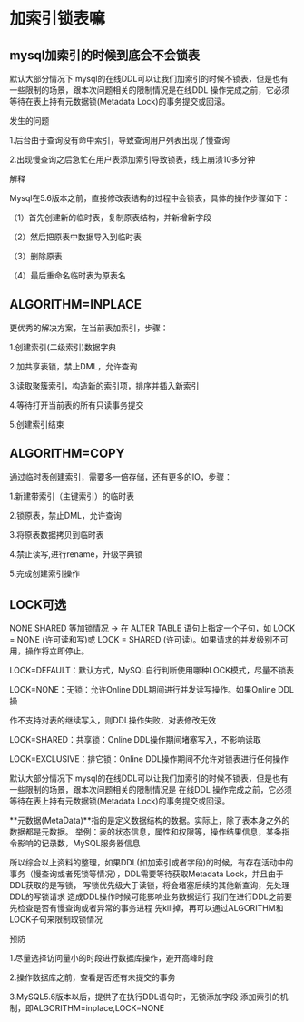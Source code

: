 加索引锁表嘛
===

mysql加索引的时候到底会不会锁表
---

默认大部分情况下 mysql的在线DDL可以让我们加索引的时候不锁表，但是也有一些限制的场景，跟本次问题相关的限制情况是在线DDL 操作完成之前，它必须等待在表上持有元数据锁(Metadata Lock)的事务提交或回滚。

发生的问题

1.后台由于查询没有命中索引，导致查询用户列表出现了慢查询

2.出现慢查询之后急忙在用户表添加索引导致锁表，线上崩溃10多分钟

解释

Mysql在5.6版本之前，直接修改表结构的过程中会锁表，具体的操作步骤如下：

（1）首先创建新的临时表，复制原表结构，并新增新字段

（2）然后把原表中数据导入到临时表

（3）删除原表

（4）最后重命名临时表为原表名

ALGORITHM=INPLACE
----

更优秀的解决方案，在当前表加索引，步骤：

1.创建索引(二级索引)数据字典

2.加共享表锁，禁止DML，允许查询

3.读取聚簇索引，构造新的索引项，排序并插入新索引

4.等待打开当前表的所有只读事务提交

5.创建索引结束

ALGORITHM=COPY
----

通过临时表创建索引，需要多一倍存储，还有更多的IO，步骤：

1.新建带索引（主键索引）的临时表

2.锁原表，禁止DML，允许查询

3.将原表数据拷贝到临时表

4.禁止读写,进行rename，升级字典锁

5.完成创建索引操作

LOCK可选
----

NONE SHARED 等加锁情况 -> 在 ALTER TABLE 语句上指定一个子句，如 LOCK = NONE (许可读和写)或 LOCK = SHARED (许可读)。如果请求的并发级别不可用，操作将立即停止。

LOCK=DEFAULT：默认方式，MySQL自行判断使用哪种LOCK模式，尽量不锁表

LOCK=NONE：无锁：允许Online DDL期间进行并发读写操作。如果Online DDL操

作不支持对表的继续写入，则DDL操作失败，对表修改无效

LOCK=SHARED：共享锁：Online DDL操作期间堵塞写入，不影响读取

LOCK=EXCLUSIVE：排它锁：Online DDL操作期间不允许对锁表进行任何操作

默认大部分情况下 mysql的在线DDL可以让我们加索引的时候不锁表，但是也有一些限制的场景，跟本次问题相关的限制情况是
在线DDL 操作完成之前，它必须等待在表上持有元数据锁(Metadata Lock)的事务提交或回滚。

**元数据(MetaData)**指的是定义数据结构的数据。实际上，除了表本身之外的数据都是元数据。
举例：表的状态信息，属性和权限等，操作结果信息，某条指令影响的记录数，MySQL服务器信息

所以综合以上资料的整理，如果DDL(如加索引或者字段)的时候，有存在活动中的事务（慢查询或者死锁等情况），DDL需要等待获取Metadata Lock，并且由于DDL获取的是写锁，
写锁优先级大于读锁，将会堵塞后续的其他新查询，先处理DDL的写锁请求
造成DDL操作时候可能影响业务数据运行
我们在进行DDL之前要先检查是否有慢查询或者异常的事务进程 先kill掉，再可以通过ALGORITHM和LOCK子句来限制取锁情况

预防

1.尽量选择访问量小的时段进行数据库操作，避开高峰时段

2.操作数据库之前，查看是否还有未提交的事务

3.MySQL5.6版本以后，提供了在执行DDL语句时，无锁添加字段 添加索引的机制，即ALGORITHM=inplace,LOCK=NONE
